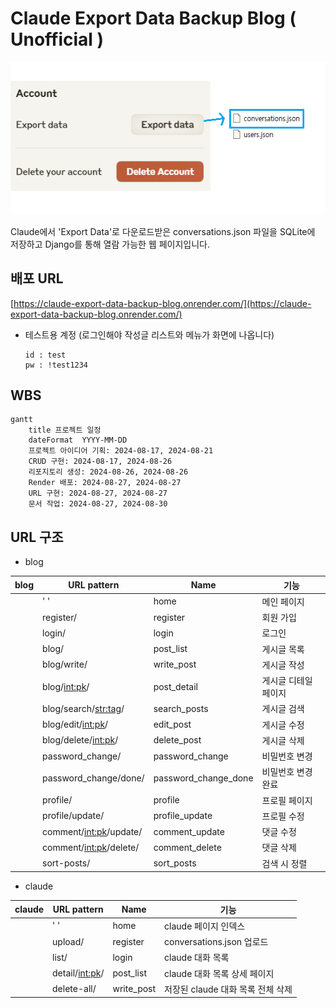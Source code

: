 # Claude Export Data Backup Blog ( Unofficial )

![json](./blog_project/media/export_data5.png)

Claude에서 'Export Data'로 다운로드받은 conversations.json 파일을 SQLite에 저장하고 Django를 통해 열람 가능한 웹 페이지입니다.

## 배포 URL
[https://claude-export-data-backup-blog.onrender.com/](https://claude-export-data-backup-blog.onrender.com/)

- 테스트용 계정 (로그인해야 작성글 리스트와 메뉴가 화면에 나옵니다)
  ```
  id : test
  pw : !test1234
  ```

## WBS
```mermaid
gantt
    title 프로젝트 일정
    dateFormat  YYYY-MM-DD
	프로젝트 아이디어 기획: 2024-08-17, 2024-08-21
	CRUD 구현: 2024-08-17, 2024-08-26
	리포지토리 생성: 2024-08-26, 2024-08-26
	Render 배포: 2024-08-27, 2024-08-27
	URL 구현: 2024-08-27, 2024-08-27
	문서 작업: 2024-08-27, 2024-08-30
```

## URL 구조

- blog

| blog | URL pattern               | Name                 | 기능              |
|------|---------------------------|----------------------|-------------------|
|      | ' '                       | home                 | 메인 페이지        |
|      | register/                 | register             | 회원 가입          |
|      | login/                    | login                | 로그인            | 
|      | blog/                     | post_list            | 게시글 목록        | 
|      | blog/write/               | write_post           | 게시글 작성        | 
|      | blog/<int:pk>/            | post_detail          | 게시글 디테일 페이지  |  
|      | blog/search/<str:tag>/    | search_posts         | 게시글 검색        | 
|      | blog/edit/<int:pk>/       | edit_post            | 게시글 수정        | 
|      | blog/delete/<int:pk>/     | delete_post          | 게시글 삭제        | 
|      | password_change/          | password_change      | 비밀번호 변경       | 
|      | password_change/done/     | password_change_done | 비밀번호 변경 완료   | 
|      | profile/                  | profile              | 프로필 페이지       | 
|      | profile/update/           | profile_update       | 프로필 수정        | 
|      | comment/<int:pk>/update/  | comment_update       | 댓글 수정          |
|      | comment/<int:pk>/delete/  | comment_delete       | 댓글 삭제          |
|      | sort-posts/               | sort_posts           | 검색 시 정렬       | 

- claude

| claude | URL pattern      | Name       | 기능                            |
|--------|------------------|------------|---------------------------------|
|        | ' '              | home       | claude 페이지 인덱스             |
|        | upload/          | register   | conversations.json 업로드        |
|        | list/            | login      | claude 대화 목록                 |  
|        | detail/<int:pk>/ | post_list  | claude 대화 목록 상세 페이지      | 
|        | delete-all/      | write_post | 저장된 claude 대화 목록 전체 삭제 |